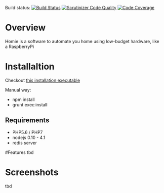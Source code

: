 Build status: [![Build Status](https://travis-ci.org/brainexe/homie.png?branch=master)](https://travis-ci.org/brainexe/raspberry)
[![Scrutinizer Code Quality](https://scrutinizer-ci.com/g/brainexe/homie/badges/quality-score.png?b=master)](https://scrutinizer-ci.com/g/brainexe/homie/?branch=master)
[![Code Coverage](https://scrutinizer-ci.com/g/brainexe/homie/badges/coverage.png?b=master)](https://scrutinizer-ci.com/g/brainexe/homie/?branch=master)

# Overview
Homie is a software to automate you home using low-budget hardware, like a RaspberryPi

# Installaltion
Checkout [this installation executable](https://github.com/brainexe/homie_install)

Manual way:
  - npm install
  - grunt exec:install

## Requirements
- PHP5.6 / PHP7
- nodejs 0.10 - 4.1
- redis server

#Features
tbd

# Screenshots
tbd

